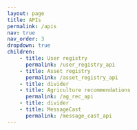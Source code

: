 ```yaml
---
layout: page
title: APIs
permalink: /apis
nav: true
nav_order: 3
dropdown: true
children: 
    - title: User registry
      permalink: /user_registry_api
    - title: Asset registry
      permalink: /asset_registry_api
    - title: divider
    - title: Agriculture recommendations
      permalink: /ag_rec_api
    - title: divider
    - title: MessageCast
      permalink: /message_cast_api
---
```

